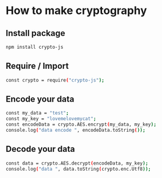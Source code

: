# How to make cryptography

## Install package
```bash
npm install crypto-js
```

## Require / Import
```bash
const crypto = require("crypto-js");
```

## Encode your data
```bash
const my_data = "test";
const my_key = "lovemelovemycat";
const encodeData = crypto.AES.encrypt(my_data, my_key);
console.log("data encode ", encodeData.toString());
```

## Decode your data
```bash
const data = crypto.AES.decrypt(encodeData, my_key);
console.log("data ", data.toString(crypto.enc.Utf8));
```
